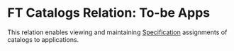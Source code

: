 # FT Catalogs Relation: To-be Apps

This relation enables viewing and maintaining [Specification](../../specification-records.md) assignments of catalogs to applications.
